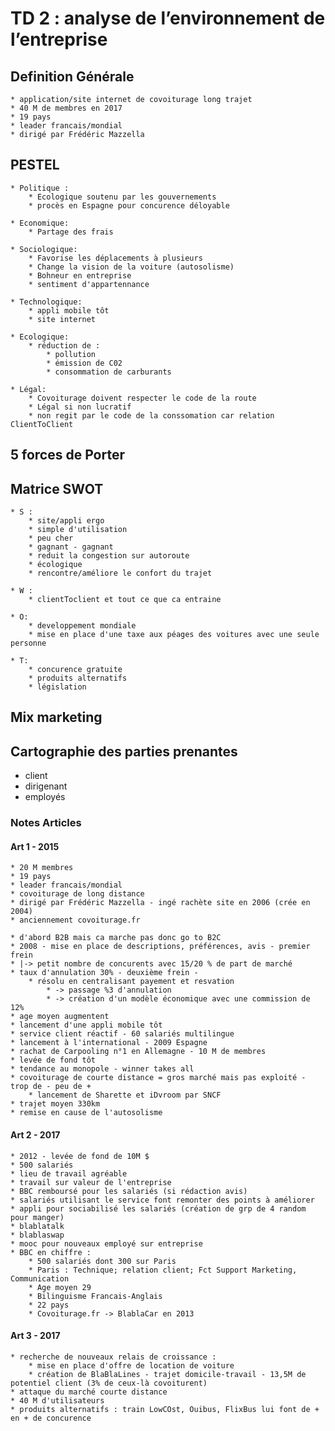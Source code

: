 # TD 2 : analyse de l’environnement de l’entreprise


## Definition Générale
	* application/site internet de covoiturage long trajet
	* 40 M de membres en 2017
	* 19 pays
	* leader francais/mondial
	* dirigé par Frédéric Mazzella

## PESTEL
	* Politique :
		* Ecologique soutenu par les gouvernements
		* procès en Espagne pour concurence déloyable
		
	* Economique:
		* Partage des frais
		
	* Sociologique:
		* Favorise les déplacements à plusieurs
		* Change la vision de la voiture (autosolisme)
		* Bohneur en entreprise
		* sentiment d'appartennance
	
	* Technologique:
		* appli mobile tôt
		* site internet
	
	* Ecologique:
		* réduction de :
			* pollution
			* émission de C02
			* consommation de carburants

	* Légal:
		* Covoiturage doivent respecter le code de la route
		* Légal si non lucratif
		* non regit par le code de la conssomation car relation ClientToClient

## 5 forces de Porter



## Matrice SWOT
	* S :
		* site/appli ergo
		* simple d'utilisation
		* peu cher
		* gagnant - gagnant
		* reduit la congestion sur autoroute
		* écologique
		* rencontre/améliore le confort du trajet
	
	* W :
		* clientToclient et tout ce que ca entraine
		
	* O:
		* developpement mondiale
		* mise en place d'une taxe aux péages des voitures avec une seule personne
		
	* T:
		* concurence gratuite
		* produits alternatifs
		* législation

## Mix marketing

## Cartographie des parties prenantes

* client
* dirigenant
* employés

### Notes Articles

#### Art 1 - 2015 
	* 20 M membres
	* 19 pays
	* leader francais/mondial
	* covoiturage de long distance
	* dirigé par Frédéric Mazzella - ingé rachète site en 2006 (crée en 2004)
	* anciennement covoiturage.fr
	
	* d'abord B2B mais ca marche pas donc go to B2C
	* 2008 - mise en place de descriptions, préférences, avis - premier frein
	* |-> petit nombre de concurents avec 15/20 % de part de marché
	* taux d'annulation 30% - deuxième frein - 
		* résolu en centralisant payement et resvation 
			* -> passage %3 d'annulation 
			* -> création d'un modèle économique avec une commission de 12%
	* age moyen augmentent
	* lancement d'une appli mobile tôt
	* service client réactif - 60 salariés multilingue
	* lancement à l'international - 2009 Espagne
	* rachat de Carpooling n°1 en Allemagne - 10 M de membres
	* levée de fond tôt
	* tendance au monopole - winner takes all
	* covoiturage de courte distance = gros marché mais pas exploité - trop de - peu de +
		* lancement de Sharette et iDvroom par SNCF
	* trajet moyen 330km
	* remise en cause de l'autosolisme

#### Art 2 - 2017
	* 2012 - levée de fond de 10M $
	* 500 salariés
	* lieu de travail agréable
	* travail sur valeur de l'entreprise
	* BBC remboursé pour les salariés (si rédaction avis)
	* salariés utilisant le service font remonter des points à améliorer
	* appli pour sociabilisé les salariés (création de grp de 4 random pour manger)
	* blablatalk
	* blablaswap
	* mooc pour nouveaux employé sur entreprise
	* BBC en chiffre :
		* 500 salariés dont 300 sur Paris
		* Paris : Technique; relation client; Fct Support Marketing, Communication
		* Age moyen 29
		* Bilinguisme Francais-Anglais
		* 22 pays
		* Covoiturage.fr -> BlablaCar en 2013
		
#### Art 3 - 2017
	* recherche de nouveaux relais de croissance :
		* mise en place d'offre de location de voiture
		* création de BlaBlaLines - trajet domicile-travail - 13,5M de potentiel client (3% de ceux-là covoiturent)
	* attaque du marché courte distance
	* 40 M d'utilisateurs
	* produits alternatifs : train LowCOst, Ouibus, FlixBus lui font de + en + de concurence
